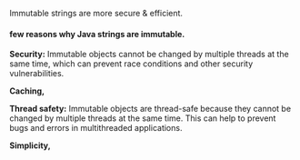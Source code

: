 Immutable strings are more secure & efficient.

#### few reasons why Java strings are immutable.
**Security:** Immutable objects cannot be changed by multiple threads at the same time, which can prevent race conditions and other security vulnerabilities.

**Caching,**

**Thread safety:** Immutable objects are thread-safe because they cannot be changed by multiple threads at the same time. This can help to prevent bugs and errors in multithreaded applications.

**Simplicity,** 
